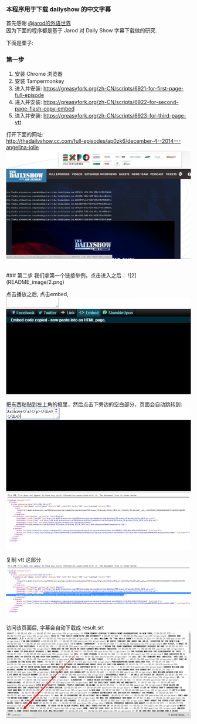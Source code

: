 ### 本程序用于下载 dailyshow 的中文字幕

首先感谢 [@jarod的外语世界](http://weibo.com/generalistjarod)  
因为下面的程序都是基于 Jarod 对 Daily Show 字幕下载做的研究.  


下面是栗子:

### 第一步
1. 安装 Chrome 浏览器   
2. 安装 Tampermonkey   
3. 进入并安装:  https://greasyfork.org/zh-CN/scripts/6921-for-first-page-full-episode  
4. 进入并安装:  https://greasyfork.org/zh-CN/scripts/6922-for-second-page-flash-copy-embed  
5. 进入并安装:  https://greasyfork.org/zh-CN/scripts/6923-for-third-page-vtt  

打开下面的网址:  
http://thedailyshow.cc.com/full-episodes/ap0zk6/december-4--2014---angelina-jolie  
![1](README_image/1.png)


<br>
### 第二步
我们拿第一个链接举例，点击进入之后：    
![2](README_image/2.png)  

点击播放之后, 点击embed,   
![3](README_image/3.png)    

把东西粘贴到左上角的框里，然后点击下旁边的空白部分，页面会自动跳转到: 
![4](README_image/4.png)   
![5](README_image/5.png)   

复制 vtt 这部分
![6](README_image/6.png)    

访问该页面后, 字幕会自动下载成 result.srt    
![7](README_image/7.png)      
